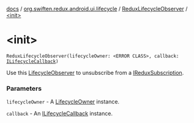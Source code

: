 [docs](../../index.md) / [org.swiften.redux.android.ui.lifecycle](../index.md) / [ReduxLifecycleObserver](index.md) / [&lt;init&gt;](./-init-.md)

# &lt;init&gt;

`ReduxLifecycleObserver(lifecycleOwner: <ERROR CLASS>, callback: `[`ILifecycleCallback`](../-i-lifecycle-callback/index.md)`)`

Use this [LifecycleObserver](#) to unsubscribe from a [IReduxSubscription](../../org.swiften.redux.core/-i-redux-subscription/index.md).

### Parameters

`lifecycleOwner` - A [LifecycleOwner](#) instance.

`callback` - An [ILifecycleCallback](../-i-lifecycle-callback/index.md) instance.